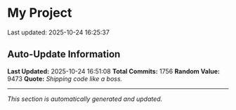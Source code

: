 # My Project


Last updated: 2025-10-24 16:25:37



































































































































































































































































































































































































































































































































































































































































































































































































































































































































































































































































































































































































































































































































































































































































































































































































































































































































































































































































































































































































































































































































































































































## Auto-Update Information

**Last Updated:** 2025-10-24 16:51:08
**Total Commits:** 1756
**Random Value:** 9473
**Quote:** _Shipping code like a boss._

---
_This section is automatically generated and updated._